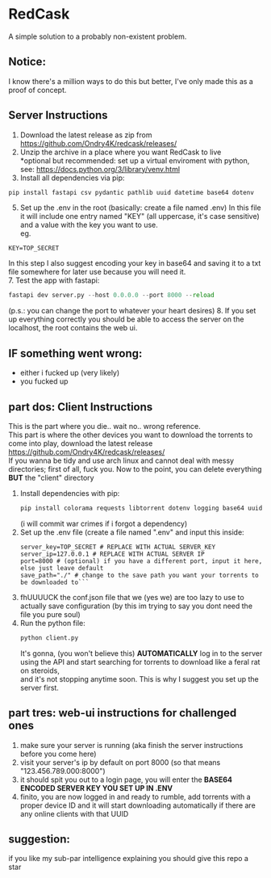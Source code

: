 # RedCask  
A simple solution to a probably non-existent problem.
## Notice:  
I know there's a million ways to do this but better, I've only made this as a proof of concept.

## Server Instructions
1. Download the latest release as zip from https://github.com/Ondry4K/redcask/releases/
2. Unzip the archive in a place where you want RedCask to live  
   *optional but recommended: set up a virtual enviroment with python, see: https://docs.python.org/3/library/venv.html
3. Install all dependencies via pip:
  ```python
pip install fastapi csv pydantic pathlib uuid datetime base64 dotenv
```
5. Set up the .env in the root (basically: create a file named .env)
  In this file it will include one entry named "KEY" (all uppercase, it's case sensitive) and a value with the key you want to use.  
  eg.
```env
KEY=TOP_SECRET
```  
  In this step I also suggest encoding your key in base64 and saving it to a txt file somewhere for later use because you will need it.  
7. Test the app with fastapi:  
   ```python
   fastapi dev server.py --host 0.0.0.0 --port 8000 --reload
   ```  
   (p.s.: you can change the port to whatever your heart desires)
8. If you set up everything correctly you should be able to access the server on the localhost, the root contains the web ui.  
  ## IF something went wrong:
  - either i fucked up (very likely)
  - you fucked up
## part dos: Client Instructions
This is the part where you die.. wait no.. wrong reference.  
This part is where the other devices you want to download the torrents to come into play, download the latest release https://github.com/Ondry4K/redcask/releases/  
If you wanna be tidy and use arch linux and cannot deal with messy directories; first of all, fuck you. Now to the point, you can delete everything **BUT** the "client" directory
1. Install dependencies with pip:  
   ```python
   pip install colorama requests libtorrent dotenv logging base64 uuid json
   ```
   (i will commit war crimes if i forgot a dependency)
3. Set up the .env file (create a file named ".env" and input this inside:
   ```env
   server_key=TOP_SECRET # REPLACE WITH ACTUAL SERVER_KEY
   server_ip=127.0.0.1 # REPLACE WITH ACTUAL SERVER IP
   port=8000 # (optional) if you have a different port, input it here, else just leave default
   save_path="./" # change to the save path you want your torrents to be downloaded to```
4. fhUUUUCK the conf.json file that we (yes we) are too lazy to use to actually save configuration (by this im trying to say you dont need the file you pure soul)
5. Run the python file:  
   ```python
   python client.py
   ```  
   It's gonna, (you won't believe this) **AUTOMATICALLY** log in to the server using the API and start searching for torrents to download like a feral rat on steroids,  
   and it's not stopping anytime soon. This is why I suggest you set up the server first.
## part tres: web-ui instructions for challenged ones
1. make sure your server is running (aka finish the server instructions before you come here)
2. visit your server's ip by default on port 8000 (so that means "123.456.789.000:8000")
3. it should spit you out to a login page, you will enter the **BASE64 ENCODED SERVER KEY YOU SET UP IN .ENV**
4. finito, you are now logged in and ready to rumble, add torrents with a proper device ID and it will start downloading automatically if there are any online clients with that UUID

## suggestion:
if you like my sub-par intelligence explaining you should give this repo a star
